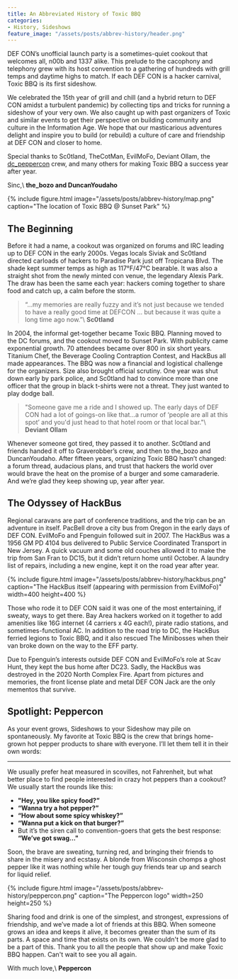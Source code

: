 ```yaml
---
title: An Abbreviated History of Toxic BBQ
categories:
- History, Sideshows
feature_image: "/assets/posts/abbrev-history/header.png"
---
```


DEF CON’s unofficial launch party is a sometimes-quiet cookout that welcomes all, n00b and 1337 alike. This prelude to the cacophony and telephony grew with its host convention to a gathering of hundreds with grill temps and daytime highs to match. If each DEF CON is a hacker carnival, Toxic BBQ is its first sideshow.

We celebrated the 15th year of grill and chill (and a hybrid return to DEF CON amidst a turbulent pandemic) by collecting tips and tricks for running a sideshow of your very own. We also caught up with past organizers of Toxic and similar events to get their perspective on building community and culture in the Information Age. We hope that our masticarious adventures delight and inspire you to build (or rebuild) a culture of care and friendship at DEF CON and closer to home.

Special thanks to Sc0tland, TheCotMan, EvilMoFo, Deviant Ollam, the [dc_peppercon](https://x.com/dc_peppercon) crew, and many others for making Toxic BBQ a success year after year.

Sinc,\\
**the_bozo and DuncanYoudaho**

{% include figure.html image="/assets/posts/abbrev-history/map.png" caption="The location of Toxic BBQ @ Sunset Park" %}

## The Beginning
Before it had a name, a cookout was organized on forums and IRC leading up to DEF CON in the early 2000s. Vegas locals Siviak and Sc0tland directed carloads of hackers to Paradise Park just off Tropicana Blvd. The shade kept summer temps as high as 117°F/47°C bearable. It was also a straight shot from the newly minted con venue, the legendary Alexis Park. The draw has been the same each year: hackers coming together to share food and catch up, a calm before the storm.

> “...my memories are really fuzzy and it’s not just because we tended to have a really good time at DEFCON … but because it was quite a long time ago now.”\\
**Sc0tland**

In 2004, the informal get-together became Toxic BBQ. Planning moved to the DC forums, and the cookout moved to Sunset Park. With publicity came exponential growth. 70 attendees became over 800 in six short years. Titanium Chef, the Beverage Cooling Contraption Contest, and HackBus all made appearances. The BBQ was now a financial and logistical challenge for the organizers. Size also brought official scrutiny. One year was shut down early by park police, and Sc0tland had to convince more than one officer that the group in black t-shirts were not a threat. They just wanted to play dodge ball.

> "Someone gave me a ride and I showed up. The early days of DEF CON had a lot of goings-on like that...a rumor of ‘people are all at this spot’ and you'd just head to that hotel room or that local bar."\\
**Deviant Ollam**

Whenever someone got tired, they passed it to another. Sc0tland and friends handed it off to Graverobber’s crew, and then to the_bozo and DuncanYoudaho. After fifteen years, organizing Toxic BBQ hasn’t changed: a forum thread, audacious plans, and trust that hackers the world over would brave the heat on the promise of a burger and some camaraderie. And we’re glad they keep showing up, year after year.

## The Odyssey of HackBus
Regional caravans are part of conference traditions, and the trip can be an adventure in itself. PacBell drove a city bus from Oregon in the early days of DEF CON. EvilMoFo and Fpenguin followed suit in 2007.
The HackBus was a 1956 GM PD 4104 bus delivered to Public Service Coordinated Transport in New Jersey. A quick vacuum and some old couches allowed it to make the trip from San Fran to DC15, but it didn’t return home until October. A laundry list of repairs, including a new engine, kept it on the road year after year.

{% include figure.html image="/assets/posts/abbrev-history/hackbus.png" caption="The HackBus itself (appearing with permission from EvilMoFo)" width=400 height=400 %}

Those who rode it to DEF CON said it was one of the most entertaining, if sweaty, ways to get there. Bay Area hackers worked on it together to add amenities like 16G internet (4 carriers x 4G each!), pirate radio stations,  and sometimes-functional AC. In addition to the road trip to DC, the HackBus ferried legions to Toxic BBQ, and it also rescued The Minibosses when their van broke down on the way to the EFF party.

Due to Fpenguin’s interests outside DEF CON and EvilMoFo’s role at Scav Hunt, they kept the bus home after DC23. Sadly, the HackBus was destroyed in the 2020 North Complex Fire. Apart from pictures and memories, the front license plate and metal DEF CON Jack are the only mementos that survive.

## Spotlight: Peppercon
As your event grows, Sideshows to your Sideshow may pile on spontaneously. My favorite at Toxic BBQ is the crew that brings home-grown hot pepper products to share with everyone. I’ll let them tell it in their own words:

---

We usually prefer heat measured in scovilles, not Fahrenheit, but what better place to find people interested in crazy hot peppers than a cookout? We usually start the rounds like this:

* **"Hey, you like spicy food?”**
* **“Wanna try a hot pepper?”**
*  **“How about some spicy whiskey?”** 
* **“Wanna put a kick on that burger?”** 
* But it’s the siren call to convention-goers that gets the best response: **“We’ve got swag…"**  

Soon, the brave are sweating, turning red, and bringing their friends to share in the misery and ecstasy. A blonde from Wisconsin chomps a ghost pepper like it was nothing while her tough guy friends tear up and search for liquid relief.  

{% include figure.html image="/assets/posts/abbrev-history/peppercon.png" caption="The Peppercon logo" width=250 height=250 %}

Sharing food and drink is one of the simplest, and strongest, expressions of friendship, and we’ve made a lot of friends at this BBQ.  When someone grows an idea and keeps it alive, it becomes greater than the sum of its parts. A space and time that exists on its own. We couldn't be more glad to be a part of this. Thank you to all the people that show up and make Toxic BBQ happen. Can't wait to see you all again.

With much love,\\
**Peppercon**